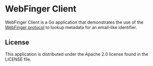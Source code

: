# WebFinger Client #

WebFinger Client is a Go application that demonstrates the use of the [WebFinger
protocol][] to lookup metadata for an email-like identifier.

[WebFinger protocol]: https://tools.ietf.org/html/rfc7033


## License ##

This application is distributed under the Apache 2.0 license found in the
LICENSE file.

